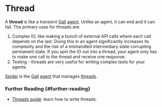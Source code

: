 # Thread

A **thread** is like a transient [Gall](gall.md) [agent](agent.md). Unlike an agent, it can end and it can fail. The primary uses for threads are:

1. Complex IO, like making a bunch of external API calls where each call depends on the last. Doing this in an agent significantly increases its complexity and the risk of a mishandled intermediary state corrupting permanent state. If you spin the IO out into a thread, your agent only has to make one call to the thread and receive one response.
2. Testing - threads are very useful for writing complex tests for your agents.

[Spider](spider.md) is the [Gall](gall.md)
[agent](agent.md) that manages
[threads](thread.md).

### Further Reading {#further-reading}

- [Threads guide](../urbit-os/base/threads/tutorials/basics/fundamentals.md): learn how to write threads.
